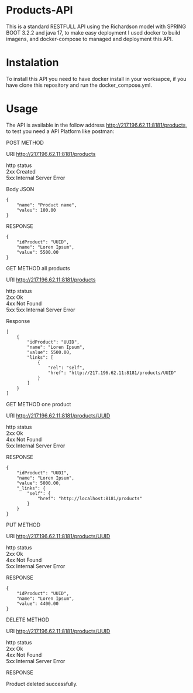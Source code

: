 # Products-API

This is a standard RESTFULL API using the Richardson model with SPRING BOOT 3.2.2 and java 17, to make easy deployment I used docker to build imagens, and docker-compose to managed and deployment this API.

# Instalation
To install this API you need to have docker install in your worksapce, if you have clone this repository and run the docker_compose.yml.

# Usage

The API is available in the follow address http://217.196.62.11:8181/products, to test you need a API Platform like postman:

POST METHOD

URI http://217.196.62.11:8181/products

http status</br>
2xx Created</br>
5xx Internal Server Error</br>

Body JSON

	{
	    "name": "Product name",
	    "valeu": 100.00
	}

RESPONSE

	{
	    "idProduct": "UUID",
	    "name": "Loren Ipsum",
	    "value": 5500.00
	}


GET METHOD all products

URI http://217.196.62.11:8181/products

http status</br>
2xx Ok</br>
4xx Not Found</br>
5xx 5xx Internal Server Error</br>

Response

	[
	    {
	        "idProduct": "UUID",
	        "name": "Loren Ipsum",
	        "value": 5500.00,
	        "links": [
	            {
	                "rel": "self",
	                "href": "http://217.196.62.11:8181/products/UUID"
	            }
	        ]
	    }
	]

GET METHOD one product

URI http://217.196.62.11:8181/products/UUID

http status</br>
2xx Ok</br>
4xx Not Found</br>
5xx Internal Server Error</br>

RESPONSE

	{
	    "idProduct": "UUDI",
	    "name": "Loren Ipsum",
	    "value": 5000.00,
	    "_links": {
	        "self": {
	            "href": "http://localhost:8181/products"
	        }
	    }
	}

PUT METHOD

URI http://217.196.62.11:8181/products/UUID<br>

http status</br>
2xx Ok</br>
4xx Not Found</br>
5xx Internal Server Error</br>

RESPONSE

	{
	    "idProduct": "UUID",
	    "name": "Loren Ipsum",
	    "value": 4400.00
	}

DELETE METHOD

URI http://217.196.62.11:8181/products/UUID

http status</br>
2xx Ok</br>
4xx Not Found</br>
5xx Internal Server Error</br>

RESPONSE

Product deleted successfully.
